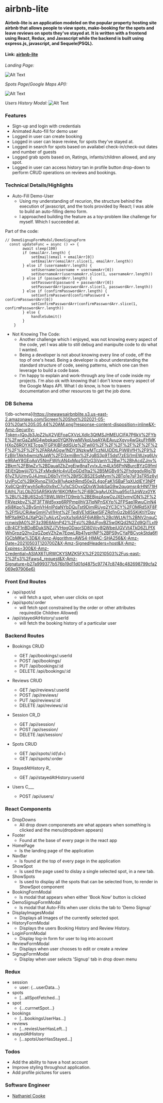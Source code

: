 # airbnb-lite

#### Airbnb-lite is an application modeled on the popular property hosting site airbnb that allows people to view spots, make-booking for the spots and leave reviews on spots they've stayed at. It is written with a frontend using React, Redux, and Javascript while the backend is built using express.js, javascript, and Sequele(PSQL). #### 

#### Link: [airbnb-lite](https://auth-me-app.herokuapp.com/)

*Landing Page:*

![Alt Text](https://newawsairbnblite.s3.us-east-2.amazonaws.com/Screen%20Shot%202021-05-03%20at%203.10.33%20AM.png?response-content-disposition=inline&X-Amz-Security-Token=IQoJb3JpZ2luX2VjEFoaCXVzLXdlc3QtMSJHMEUCIFA7P6kV%2FYbE%2FwrGaZaNG4wbpkaq0YQKNywMVkqUseAYAiEAvuzXgyy4wGkuFHMKHXoZ6ROYXETcga7FGPXjBFddlSUq%2FwII0%2F%2F%2F%2F%2F%2F%2F%2F%2F%2F%2FARAAGgw1NDY3NzkwMTczNjUiDDtLPjW8VfH%2F9%2FzBlirTAkh4wmizNJaW%2FD3xmiBm%2FJgBS3p9T5dsf7zESi1mEWJxg6Uye9RAeY8GEoAqV5NmFWjfcAN4xMpz501zG3iVanh%2Bw7%2BhAcdZJny%2Bkm%2FBIwZv%2BDauallZbZxgEjw8naTvvIxJLm4Lk56PnNBurcBYzG9fml3EjEtQbwjjii7D%2FxMxdkHc4vUEqGDd1ta2%2B5MGBy9%2FhdggdvRIg7B61vZ1UUmyGJ4JmsLD6bTvYH%2BjfSCBS2ESqMvmi%2BTq1e7sF3sTR5z6ylUvIPoCd%2BKRvnqZ1jIOx8l1yApkhRmd50e2L4goFaK1jSBaF1qXUdIEY3NPfXs6CQn9Ywvh5pRo0Ix9xC7u1sCSOyxQDixW3qbSaG9w2qugmsr4rHNf71lHEAthL7jzLObZG5AR5KkWr16KOfMm%2Fj6BCkgAvUX3hua95o13JnWzx0YK%2BU%2BU6S2oSTBWLlWIHTD9mb%2BEBjqzAswOzJXEIvmylON%2F%2FRVezkbvZ%2F3FTWd5yxp6RPPmplIhV37lqNPnSXYp%2FPSap1RwuCinN4x6j8Kpo%2BySmVH4nIPdaNYbDQuTst9DimlRUyq2YC3CY%2FOMRd5XF8F%2Ff5jUCRiAwGmH7yll1Hnt%2FTedlVE1dISkelSlFZRd1nGz2b85SKiKtjYDqvMPXa9KD4JXaPQij7uAiLytZvgXu1si6ASF6jA8Bn%2BclWLtAj1%2BNV2nquCrcnwis9A0%2F3z39E6AlmP42%2FsU%2BdJFovBZ5w0KQd2N2Zd9QjTLxl9cBr4CF1nBDqBDukSNZJ7VHqgODqorSD80Vcy8QWbeiUGVVt4TkD6ZLPfXWhGrpzQ2hv2qGZpeVZh2w7EqwLRb41ypHNP%2BPS9yCYaPBCyokStda6fllGCbMKw%3D&X-Amz-Algorithm=AWS4-HMAC-SHA256&X-Amz-Date=20210503T101759Z&X-Amz-SignedHeaders=host&X-Amz-Expires=300&X-Amz-Credential=ASIAX6TURWCKYSMZK5FX%2F20210503%2Fus-east-2%2Fs3%2Faws4_request&X-Amz-Signature=3a99bc10e075f6132810c4d4b7a030f7e1f6e0eb28d73fe51d7aa42de88cc22b)

*Spots Page(Google Maps API):*

![Alt Text](https://newawsairbnblite.s3.us-east-2.amazonaws.com/Screen%20Shot%202021-05-03%20at%203.11.11%20AM.png?response-content-disposition=inline&X-Amz-Security-Token=IQoJb3JpZ2luX2VjEFoaCXVzLXdlc3QtMSJHMEUCIFA7P6kV%2FYbE%2FwrGaZaNG4wbpkaq0YQKNywMVkqUseAYAiEAvuzXgyy4wGkuFHMKHXoZ6ROYXETcga7FGPXjBFddlSUq%2FwII0%2F%2F%2F%2F%2F%2F%2F%2F%2F%2F%2FARAAGgw1NDY3NzkwMTczNjUiDDtLPjW8VfH%2F9%2FzBlirTAkh4wmizNJaW%2FD3xmiBm%2FJgBS3p9T5dsf7zESi1mEWJxg6Uye9RAeY8GEoAqV5NmFWjfcAN4xMpz501zG3iVanh%2Bw7%2BhAcdZJny%2Bkm%2FBIwZv%2BDauallZbZxgEjw8naTvvIxJLm4Lk56PnNBurcBYzG9fml3EjEtQbwjjii7D%2FxMxdkHc4vUEqGDd1ta2%2B5MGBy9%2FhdggdvRIg7B61vZ1UUmyGJ4JmsLD6bTvYH%2BjfSCBS2ESqMvmi%2BTq1e7sF3sTR5z6ylUvIPoCd%2BKRvnqZ1jIOx8l1yApkhRmd50e2L4goFaK1jSBaF1qXUdIEY3NPfXs6CQn9Ywvh5pRo0Ix9xC7u1sCSOyxQDixW3qbSaG9w2qugmsr4rHNf71lHEAthL7jzLObZG5AR5KkWr16KOfMm%2Fj6BCkgAvUX3hua95o13JnWzx0YK%2BU%2BU6S2oSTBWLlWIHTD9mb%2BEBjqzAswOzJXEIvmylON%2F%2FRVezkbvZ%2F3FTWd5yxp6RPPmplIhV37lqNPnSXYp%2FPSap1RwuCinN4x6j8Kpo%2BySmVH4nIPdaNYbDQuTst9DimlRUyq2YC3CY%2FOMRd5XF8F%2Ff5jUCRiAwGmH7yll1Hnt%2FTedlVE1dISkelSlFZRd1nGz2b85SKiKtjYDqvMPXa9KD4JXaPQij7uAiLytZvgXu1si6ASF6jA8Bn%2BclWLtAj1%2BNV2nquCrcnwis9A0%2F3z39E6AlmP42%2FsU%2BdJFovBZ5w0KQd2N2Zd9QjTLxl9cBr4CF1nBDqBDukSNZJ7VHqgODqorSD80Vcy8QWbeiUGVVt4TkD6ZLPfXWhGrpzQ2hv2qGZpeVZh2w7EqwLRb41ypHNP%2BPS9yCYaPBCyokStda6fllGCbMKw%3D&X-Amz-Algorithm=AWS4-HMAC-SHA256&X-Amz-Date=20210503T101854Z&X-Amz-SignedHeaders=host&X-Amz-Expires=300&X-Amz-Credential=ASIAX6TURWCKYSMZK5FX%2F20210503%2Fus-east-2%2Fs3%2Faws4_request&X-Amz-Signature=adddae09255261620662a20d07c7271b5a5320e32295e67f39b1690cf8220c50)


*Users History Modal:*
![Alt Text](https://newawsairbnblite.s3.us-east-2.amazonaws.com/Screen%20Shot%202021-05-03%20at%203.12.05%20AM.png?response-content-disposition=inline&X-Amz-Security-Token=IQoJb3JpZ2luX2VjEFoaCXVzLXdlc3QtMSJHMEUCIFA7P6kV%2FYbE%2FwrGaZaNG4wbpkaq0YQKNywMVkqUseAYAiEAvuzXgyy4wGkuFHMKHXoZ6ROYXETcga7FGPXjBFddlSUq%2FwII0%2F%2F%2F%2F%2F%2F%2F%2F%2F%2F%2FARAAGgw1NDY3NzkwMTczNjUiDDtLPjW8VfH%2F9%2FzBlirTAkh4wmizNJaW%2FD3xmiBm%2FJgBS3p9T5dsf7zESi1mEWJxg6Uye9RAeY8GEoAqV5NmFWjfcAN4xMpz501zG3iVanh%2Bw7%2BhAcdZJny%2Bkm%2FBIwZv%2BDauallZbZxgEjw8naTvvIxJLm4Lk56PnNBurcBYzG9fml3EjEtQbwjjii7D%2FxMxdkHc4vUEqGDd1ta2%2B5MGBy9%2FhdggdvRIg7B61vZ1UUmyGJ4JmsLD6bTvYH%2BjfSCBS2ESqMvmi%2BTq1e7sF3sTR5z6ylUvIPoCd%2BKRvnqZ1jIOx8l1yApkhRmd50e2L4goFaK1jSBaF1qXUdIEY3NPfXs6CQn9Ywvh5pRo0Ix9xC7u1sCSOyxQDixW3qbSaG9w2qugmsr4rHNf71lHEAthL7jzLObZG5AR5KkWr16KOfMm%2Fj6BCkgAvUX3hua95o13JnWzx0YK%2BU%2BU6S2oSTBWLlWIHTD9mb%2BEBjqzAswOzJXEIvmylON%2F%2FRVezkbvZ%2F3FTWd5yxp6RPPmplIhV37lqNPnSXYp%2FPSap1RwuCinN4x6j8Kpo%2BySmVH4nIPdaNYbDQuTst9DimlRUyq2YC3CY%2FOMRd5XF8F%2Ff5jUCRiAwGmH7yll1Hnt%2FTedlVE1dISkelSlFZRd1nGz2b85SKiKtjYDqvMPXa9KD4JXaPQij7uAiLytZvgXu1si6ASF6jA8Bn%2BclWLtAj1%2BNV2nquCrcnwis9A0%2F3z39E6AlmP42%2FsU%2BdJFovBZ5w0KQd2N2Zd9QjTLxl9cBr4CF1nBDqBDukSNZJ7VHqgODqorSD80Vcy8QWbeiUGVVt4TkD6ZLPfXWhGrpzQ2hv2qGZpeVZh2w7EqwLRb41ypHNP%2BPS9yCYaPBCyokStda6fllGCbMKw%3D&X-Amz-Algorithm=AWS4-HMAC-SHA256&X-Amz-Date=20210503T102104Z&X-Amz-SignedHeaders=host&X-Amz-Expires=300&X-Amz-Credential=ASIAX6TURWCKYSMZK5FX%2F20210503%2Fus-east-2%2Fs3%2Faws4_request&X-Amz-Signature=cfc2c913a0faa19ed7fd6bd0749604ca3d51fb36a8dd2141b8a1f2b039757b48)
### Features ###

* Sign-up and login with credentials
* Animated Auto-fill for demo user
* Logged in user can create booking
* Logged in user can leave review, for spots they've stayed at.
* Logged in search for spots based on availabel check-in/check-out dates and number of guests
* Logged grab spots based on, Ratings, infants/children allowed, and any spot.
* Logged in user can access history tan in profile button drop-down to perform CRUD operations on reviews and bookings.


### Technical Details/Highlights ###
* Auto-Fill Demo-User
    * Using my understanding of recurion, the structure behind the execution of javascript, and the tools provided by React; I was able to build an auto-filling demo form.
    * I approached building the feature as a toy-problem like challenge for myself. Which I succeeded at.

Part of the code:
```
// DemoSignupFormModal/DemoSignupForm
  const updateFunc = async () => {
        await sleep(100)
        if (emailArr.length) {
            setEmail(email + emailArr[0])
            setEmailArr(emailArr.slice(1, emailArr.length))
        } else if (usernameArr.length) {
            setUsername(username + usernameArr[0])
            setUsernameArr(usernameArr.slice(1, usernameArr.length))
        } else if (passwordArr.length) {
            setPassword(password + passwordArr[0])
            setPasswordArr(passwordArr.slice(1, passwordArr.length))
        } else if (confirmPasswordArr.length) {
            setConfirmPassword(confirmPassword + confirmPasswordArr[0])
            setConfirmPasswordArr(confirmPasswordArr.slice(1, confirmPasswordArr.length))
        } else {
            handleSubmit()
        }
    }
```

* Not Knowing The Code: 
    * Another challenge which I enjoyed, was not knowing every aspect of the code, yet I was able to still debug and manipulte code to do what I wanted. 
    * Being a developer is not about knowing every line of code, off the top of one's head. Being a developer is about understanding the standard structure of code, seeing patterns, which one can then leverage to build a code base. 
    * I'm happy to explain and work-through any line of code inside my projects. I'm also ok with knowing that I don't know every aspect of the Google Maps API. What I do know, is how to travers documentation and other resources to get the job done.

### DB Schema ###
![db-schema]{https://newawsairbnblite.s3.us-east-2.amazonaws.com/Screen%20Shot%202021-05-03%20at%205.05.44%20AM.png?response-content-disposition=inline&X-Amz-Security-Token=IQoJb3JpZ2luX2VjEFoaCXVzLXdlc3QtMSJHMEUCIFA7P6kV%2FYbE%2FwrGaZaNG4wbpkaq0YQKNywMVkqUseAYAiEAvuzXgyy4wGkuFHMKHXoZ6ROYXETcga7FGPXjBFddlSUq%2FwII0%2F%2F%2F%2F%2F%2F%2F%2F%2F%2F%2FARAAGgw1NDY3NzkwMTczNjUiDDtLPjW8VfH%2F9%2FzBlirTAkh4wmizNJaW%2FD3xmiBm%2FJgBS3p9T5dsf7zESi1mEWJxg6Uye9RAeY8GEoAqV5NmFWjfcAN4xMpz501zG3iVanh%2Bw7%2BhAcdZJny%2Bkm%2FBIwZv%2BDauallZbZxgEjw8naTvvIxJLm4Lk56PnNBurcBYzG9fml3EjEtQbwjjii7D%2FxMxdkHc4vUEqGDd1ta2%2B5MGBy9%2FhdggdvRIg7B61vZ1UUmyGJ4JmsLD6bTvYH%2BjfSCBS2ESqMvmi%2BTq1e7sF3sTR5z6ylUvIPoCd%2BKRvnqZ1jIOx8l1yApkhRmd50e2L4goFaK1jSBaF1qXUdIEY3NPfXs6CQn9Ywvh5pRo0Ix9xC7u1sCSOyxQDixW3qbSaG9w2qugmsr4rHNf71lHEAthL7jzLObZG5AR5KkWr16KOfMm%2Fj6BCkgAvUX3hua95o13JnWzx0YK%2BU%2BU6S2oSTBWLlWIHTD9mb%2BEBjqzAswOzJXEIvmylON%2F%2FRVezkbvZ%2F3FTWd5yxp6RPPmplIhV37lqNPnSXYp%2FPSap1RwuCinN4x6j8Kpo%2BySmVH4nIPdaNYbDQuTst9DimlRUyq2YC3CY%2FOMRd5XF8F%2Ff5jUCRiAwGmH7yll1Hnt%2FTedlVE1dISkelSlFZRd1nGz2b85SKiKtjYDqvMPXa9KD4JXaPQij7uAiLytZvgXu1si6ASF6jA8Bn%2BclWLtAj1%2BNV2nquCrcnwis9A0%2F3z39E6AlmP42%2FsU%2BdJFovBZ5w0KQd2N2Zd9QjTLxl9cBr4CF1nBDqBDukSNZJ7VHqgODqorSD80Vcy8QWbeiUGVVt4TkD6ZLPfXWhGrpzQ2hv2qGZpeVZh2w7EqwLRb41ypHNP%2BPS9yCYaPBCyokStda6fllGCbMKw%3D&X-Amz-Algorithm=AWS4-HMAC-SHA256&X-Amz-Date=20210503T120700Z&X-Amz-SignedHeaders=host&X-Amz-Expires=300&X-Amz-Credential=ASIAX6TURWCKYSMZK5FX%2F20210503%2Fus-east-2%2Fs3%2Faws4_request&X-Amz-Signature=b27a999377b576b19d11d01d4875c97747c8748c482698799cfa2069e97906e6}

### Front End Routes ###

* /api/spot/id
    * will fetch a spot, when user clicks on spot
* /api/spots/:order
    * will fetch spot constrained by the order or other attributes required(ie Children Allowed)
* /api/stayedAtHistory/:userId
    * will fetch the booking history of a particular user

### Backend Routes ###

* Bookings CRUD
    * GET /api/bookings/:userId
    * POST /api/bookings/
    * PUT /api/bookings/:id
    * DELETE /api/bookings/:id

* Reviews CRUD
    * GET /api/reviews/:userId
    * POST /api/reviews/
    * PUT /api/reviews/:id
    * DELETE /api/reviews/:id

* Session CR_D
    * GET /api/session/
    * POST /api/session/
    * DELETE /api/session/   

* Spots CRUD
    * GET /api/spots/:id(\\d+)
    * GET /api/spots/:order

* StayedAtHistory _R__
    * GET /api/stayedAtHistory:userId

* Users C___
    * POST /api/users/

### React Components ###

* DropDowns
    * All drop down componenets are what appears when something is clicked and the menu(dropdown appears)
* Footer 
    * Found at the base of every page in the react app
* HomePage
    * Is the landing page of the application 
* NavBar
    * Is found at the top of every page in the application
* ShowSpot 
    * Is used the page used to dislay a single selected spot, in a new tab.
* ShowSpots 
    * Is used to display all the spots that can be selected from, to render in ShowSpot component
* BookingFormModal 
    * Is modal that appears when either 'Book Now' button is clicked
* DemoSignupFormModal
    * Is modal that Auto-Fills when user clicks the tab to 'Demo Signup'
* DisplayImagesModal
    * Displays all Images of the currently selected spot.
* HistoryFormModal 
    * Displays the users Booking History and Review History.
* LoginFormModal 
    * Display log-in form for user to log into account
* ReviewFormModal
    * Displays when user chooses to edit or create a review
* SignupFormModal 
    * Display when user selects 'Signup' tab in drop down menu

### Redux ###

* session
    * user: {...userData...}
* spots
    * [...allSpotFetched...]
* spot
    * {...currnetSpot...}
* bookings
    * [...bookingsUserHas...]
* reviews
    * [...reviesUserHasLeft...]
* stayedAtHistory 
    * [...spotsUserHasStayed...]

### Todos ###

* Add the ability to have a host account
* Improve styling throughout application.
* Add profile pictures for users

### Software Engineer ###

* [Nathaniel Cooke](https://github.com/nathanieldcooke)
